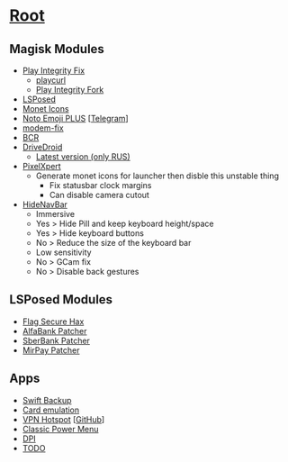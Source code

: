 # [Root](./)

## Magisk Modules

- [Play Integrity Fix](https://github.com/chiteroman/PlayIntegrityFix/releases)
  - [playcurl](https://github.com/daboynb/PlayIntegrityNEXT/releases)
  - [Play Integrity Fork](https://github.com/osm0sis/PlayIntegrityFork/releases)
- [LSPosed](https://github.com/LSPosed/LSPosed/releases)
- [Monet Icons](https://github.com/Syoker/extra-themed-icons/releases)
- [Noto Emoji PLUS](https://www.patreon.com/RKBDI) [[Telegram](https://t.me/rkbdiemoji)]
- [modem-fix](https://github.com/Displax/modem-fix/releases)
- [BCR](https://github.com/chenxiaolong/BCR/releases)
- [DriveDroid](https://github.com/overzero-git/DriveDroid-fix-Magisk-module)
  - [Latest version (only RUS)](https://4pda.to/forum/index.php?showtopic=915158&view=findpost&p=121164720)
- [PixelXpert](https://github.com/siavash79/PixelXpert/releases)
  - Generate monet icons for launcher then disble this unstable thing
    - Fix statusbar clock margins
    - Can disable camera cutout
- [HideNavBar](https://github.com/Magisk-Modules-Alt-Repo/HideNavBar/releases)
  - Immersive
  - Yes > Hide Pill and keep keyboard height/space
  - Yes > Hide keyboard buttons
  - No > Reduce the size of the keyboard bar
  - Low sensitivity
  - No > GCam fix
  - No > Disable back gestures

## LSPosed Modules

- [Flag Secure Hax](https://github.com/Xposed-Modules-Repo/com.varuns2002.disable_flag_secure)
- [AlfaBank Patcher](https://github.com/Xposed-Modules-Repo/ru.bluecat.alfabankpatcher)
- [SberBank Patcher](https://github.com/Xposed-Modules-Repo/ru.bluecat.sberbankpatcher)
- [MirPay Patcher](https://github.com/Xposed-Modules-Repo/ru.bluecat.mirpaysecurity)

## Apps

- [Swift Backup](https://play.google.com/store/apps/details?id=org.swiftapps.swiftbackup)
- [Card emulation](https://play.google.com/store/apps/details?id=com.yuanwofei.cardemulator.pro)
- [VPN Hotspot](https://play.google.com/store/apps/details?id=be.mygod.vpnhotspot) [[GitHub](https://github.com/Mygod/VPNHotspot/releases)]
- [Classic Power Menu](https://github.com/KieronQuinn/ClassicPowerMenu/releases)
- [DPI](https://github.com/nomoresat/DPITunnel-android/releases)
- [TODO](https://github.com/stars/barsikus007/lists/neckbeard-android)

